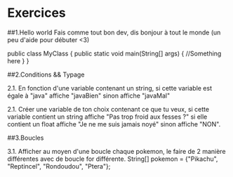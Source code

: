 # Exercices 

##1.Hello world 
Fais comme tout bon dev, dis bonjour à tout le monde (un peu d'aide pour débuter <3)

public class MyClass {
  public static void main(String[] args) {
    //Something here
  }
} 

##2.Conditions && Typage

2.1. En fonction d'une variable contenant un string, si cette variable est égale à "java" affiche "javaBien" sinon affiche "javaMal"

2.1. Créer une variable de ton choix contenant ce que tu veux, si cette variable contient un string affiche "Pas trop froid aux fesses ?" si elle contient un float affiche "Je ne me suis jamais noyé" sinon affiche "NON".


##3.Boucles

3.1. Afficher au moyen d'une boucle chaque pokemon, le faire de 2 manière différentes avec de boucle for différente.
String[] pokemon = {"Pikachu", "Reptincel", "Rondoudou", "Ptera"};



